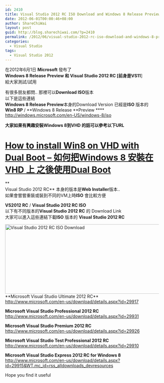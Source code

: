 ```yaml
---
id: 2410
title: Visual Studio 2012 RC ISO Download and Windows 8 Release Preview ISO Download
date: 2012-06-01T00:00:46+08:00
author: ShareChiWai
layout: post
guid: http://blog.sharechiwai.com/?p=2410
permalink: /2012/06/visual-studio-2012-rc-iso-download-and-windows-8-preview-release-iso-download/
categories:
  - Visual Studio
tags:
  - Visual Studio 2012
---
```

在2012年6月1日 **Microsoft** 發布了  
**Windows 8 Release** **Preview **和 **Visual Studio 2012 RC** [前身是**VS11**]  
給大家測試/試用

有很多朋友都問.. 那裡可以**Download ISO**版本  
以下是這些連結  
**Windows 8 Release Preview**本身的Download Version 已經是**ISO** 版本的  
**Win8 RP** / **Windows 8 Release **Preview ****  
 <a title="Win8 PR ISO" href="http://windows.microsoft.com/en-US/windows-8/iso" target="_blank">http://windows.microsoft.com/en-US/windows-8/iso</a>

**大家如果有興趣安裝Windows 8到VHD 的話可以參考以下URL**

# <a title="Permalink to How to install Win8 on VHD with Dual Boot – 如何把Windows 8 安裝在VHD 上 之後使用Dual Boot" href="http://blog.sharechiwai.com/2012/04/how-to-install-win8-on-vhd-with-dual-boot-%e5%a6%82%e4%bd%95%e6%8a%8awindows-8-%e5%ae%89%e8%a3%9d%e5%9c%a8vhd-%e4%b8%8a-%e4%b9%8b%e5%be%8c%e4%bd%bf%e7%94%a8dual-boot/" rel="bookmark">How to install Win8 on VHD with Dual Boot – 如何把Windows 8 安裝在VHD 上 之後使用Dual Boot</a>

**  
Visual Studio 2012 RC** 本身的版本是**Web Installer**版本..  
如果會嘗嘗重裝或裝到不同的VM上時**ISO** 會比較方便

**VS2012 RC** / **Visual Studio 2012 RC ISO**  
以下有不同版本的**Visual Studio 2012 RC** 的 Download Link  
大家可以進入這些連結下載**ISO** 版本的 **Visual Studio 2012 RC**

<img src="http://api.photoshop.com/v1.0/accounts/aa9037104a014abbb11ad4bd58324b91/assets/17320880deab4c08b91c5a1cfdc6bca0" alt="Visual Studio 2012 RC ISO Download" width="707" height="227" />  
**Microsoft Visual Studio Ultimate 2012 RC**  
 <a title="Visual Studio 2012 RC ISO" href="http://www.microsoft.com/en-us/download/details.aspx?id=29917" target="_blank">http://www.microsoft.com/en-us/download/details.aspx?id=29917</a>

**Microsoft Visual Studio Professional 2012 RC**  
 <a title="Visual Studio 2012 RC ISO" href="http://www.microsoft.com/en-us/download/details.aspx?id=29931" target="_blank">http://www.microsoft.com/en-us/download/details.aspx?id=29931</a>

**Microsoft Visual Studio Premium 2012 RC**  
 <a title="Visual Studio 2012 RC ISO" href="http://www.microsoft.com/en-us/download/details.aspx?id=29926" target="_blank">http://www.microsoft.com/en-us/download/details.aspx?id=29926</a>

**Microsoft Visual Studio Test Professional 2012 RC**  
 <a title="Visual Studio 2012 RC ISO" href="http://www.microsoft.com/en-us/download/details.aspx?id=29910" target="_blank">http://www.microsoft.com/en-us/download/details.aspx?id=29910</a>

**Microsoft Visual Studio Express 2012 RC for Windows 8**  
 <a title="Visual Studio 2012 RC ISO" href="http://www.microsoft.com/en-us/download/details.aspx?id=29915&WT.mc_id=rss_alldownloads_devresources" target="_blank">http://www.microsoft.com/en-us/download/details.aspx?id=29915&WT.mc_id=rss_alldownloads_devresources</a>

Hope you find it useful